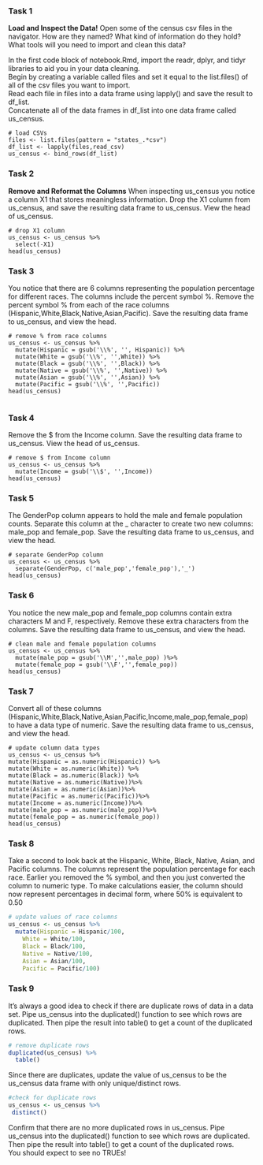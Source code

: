 ### Task 1
**Load and Inspect the Data!**
Open some of the census csv files in the navigator. How are they named? What kind of information do they hold? What tools will you need to import and clean this data?  

In the first code block of notebook.Rmd, import the readr, dplyr, and tidyr libraries to aid you in your data cleaning.   
Begin by creating a variable called files and set it equal to the list.files() of all of the csv files you want to import.  
Read each file in files into a data frame using lapply() and save the result to df_list.  
Concatenate all of the data frames in df_list into one data frame called us_census.  
```{r message=FALSE, warning=FALSE, error=TRUE}
# load CSVs
files <- list.files(pattern = "states_.*csv")
df_list <- lapply(files,read_csv)
us_census <- bind_rows(df_list)
```

### Task 2
**Remove and Reformat the Columns**
When inspecting us_census you notice a column X1 that stores meaningless information. Drop the X1 column from us_census, and save the resulting data frame to us_census. View the head of us_census.  
```{r error=TRUE}
# drop X1 column
us_census <- us_census %>%
  select(-X1)
head(us_census)

```

### Task 3
You notice that there are 6 columns representing the population percentage for different races. The columns include the percent symbol %. Remove the percent symbol % from each of the race columns (Hispanic,White,Black,Native,Asian,Pacific). Save the resulting data frame to us_census, and view the head.  
```{r error=TRUE}
# remove % from race columns
us_census <- us_census %>%
  mutate(Hispanic = gsub('\\%', '', Hispanic)) %>%
  mutate(White = gsub('\\%', '',White)) %>%
  mutate(Black = gsub('\\%', '',Black)) %>%
  mutate(Native = gsub('\\%', '',Native)) %>%
  mutate(Asian = gsub('\\%', '',Asian)) %>%
  mutate(Pacific = gsub('\\%', '',Pacific)) 
head(us_census)


```

### Task 4
Remove the $ from the Income column. Save the resulting data frame to us_census. View the head of us_census.  

```{r error=TRUE}
# remove $ from Income column
us_census <- us_census %>%
  mutate(Income = gsub('\\$', '',Income))
head(us_census)

```

### Task 5
The GenderPop column appears to hold the male and female population counts. Separate this column at the _ character to create two new columns: male_pop and female_pop. Save the resulting data frame to us_census, and view the head.  
```{r error=TRUE}
# separate GenderPop column
us_census <- us_census %>%
  separate(GenderPop, c('male_pop','female_pop'),'_')
head(us_census)

```

### Task 6
You notice the new male_pop and female_pop columns contain extra characters M and F, respectively. Remove these extra characters from the columns. Save the resulting data frame to us_census, and view the head.
```{r error=TRUE}
# clean male and female population columns
us_census <- us_census %>%
  mutate(male_pop = gsub('\\M','',male_pop) )%>%
  mutate(female_pop = gsub('\\F','',female_pop)) 
head(us_census)
```

### Task 7
 Convert all of these columns (Hispanic,White,Black,Native,Asian,Pacific,Income,male_pop,female_pop) to have a data type of numeric. Save the resulting data frame to us_census, and view the head.
   ```{r error=TRUE}
# update column data types
us_census <- us_census %>%
  mutate(Hispanic = as.numeric(Hispanic)) %>%
  mutate(White = as.numeric(White)) %>%
  mutate(Black = as.numeric(Black)) %>%
  mutate(Native = as.numeric(Native))%>%
  mutate(Asian = as.numeric(Asian))%>%
  mutate(Pacific = as.numeric(Pacific))%>%
  mutate(Income = as.numeric(Income))%>%
  mutate(male_pop = as.numeric(male_pop))%>%
  mutate(female_pop = as.numeric(female_pop))
head(us_census)
```

### Task 8
Take a second to look back at the Hispanic, White, Black, Native, Asian, and Pacific columns. The columns represent the population percentage for each race. Earlier you removed the % symbol, and then you just converted the column to numeric type. To make calculations easier, the column should now represent percentages in decimal form, where 50% is equivalent to 0.50
```r
# update values of race columns
us_census <- us_census %>%
  mutate(Hispanic = Hispanic/100,
    White = White/100,
    Black = Black/100,
    Native = Native/100,
    Asian = Asian/100,
    Pacific = Pacific/100)
```

### Task 9
It’s always a good idea to check if there are duplicate rows of data in a data set. Pipe us_census into the duplicated() function to see which rows are duplicated. Then pipe the result into table() to get a count of the duplicated rows.
```r
# remove duplicate rows
duplicated(us_census) %>%
  table()
```

Since there are duplicates, update the value of us_census to be the us_census data frame with only unique/distinct rows.  
 ```r
 #check for duplicate rows
us_census <- us_census %>%
  distinct()
```
Confirm that there are no more duplicated rows in us_census. Pipe us_census into the duplicated() function to see which rows are duplicated. Then pipe the result into table() to get a count of the duplicated rows.  
You should expect to see no TRUEs!
